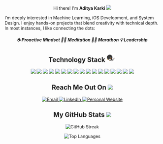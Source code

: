 <p align="center">Hi there! I'm <b>Aditya Karki </b><img src="https://media.giphy.com/media/hvRJCLFzcasrR4ia7z/giphy.gif" width="20"></p>
I’m deeply interested in Machine Learning, iOS Development, and System Design. I enjoy hands-on projects that blend creativity with technical depth. In most instances, I like  connecting the dots:
    <h5 align="center">☕ Proactive Mindset 🧘‍♂️ Meditation  🏃‍♂️ Marathon  💡 Leadership</h5>

<h2 align="center">Technology Stack <img src="./images/laptop.gif" width="30"></h2>

<p align="center">
  <img src="https://img.shields.io/badge/-Python-black?style=flat-square&logo=python"/>
  <img src="https://img.shields.io/badge/-Swift-orange?style=flat-square&logo=swift"/>
  <img src="https://img.shields.io/badge/-TypeScript-blue?style=flat-square&logo=typescript"/>
  <img src="https://img.shields.io/badge/-Java-black?style=flat-square&logo=java"/>
  <img src="https://img.shields.io/badge/-JavaScript-black?style=flat-square&logo=javascript"/>
  <img src="https://img.shields.io/badge/-Next.js-black?style=flat-square&logo=next.js"/>
  <img src="https://img.shields.io/badge/-Pandas-purple?style=flat-square&logo=pandas"/>
  <img src="https://img.shields.io/badge/-Scikit--learn-orange?style=flat-square&logo=scikit-learn"/>
  <img src="https://img.shields.io/badge/-Vertex%20AI-4285F4?style=flat-square&logo=googlecloud"/>
  <img src="https://img.shields.io/badge/-React-black?style=flat-square&logo=react"/>
  <img src="https://img.shields.io/badge/-Node.js-black?style=flat-square&logo=node.js"/>
  <img src="https://img.shields.io/badge/-MongoDB-black?style=flat-square&logo=mongodb"/>
  <img src="https://img.shields.io/badge/-PostgreSQL-black?style=flat-square&logo=postgresql"/>
  <img src="https://img.shields.io/badge/-Google%20Cloud-black?style=flat-square&logo=google-cloud"/>
  <img src="https://img.shields.io/badge/-Docker-black?style=flat-square&logo=docker"/>
  <img src="https://img.shields.io/badge/-Git-black?style=flat-square&logo=git"/>
  <img src="https://img.shields.io/badge/-Figma-black?style=flat-square&logo=figma"/>
</p>


<h2 align="center">Reach Me Out On <img src="https://media0.giphy.com/media/jqNPzdTTxQfOgOqpO4/source.gif" width="30"></h2>

<p align="center">
  <a href="mailto:adityakarki728@gmail.com">
    <img src="https://img.shields.io/badge/-karkiaditya-c14438?style=flat-square&logo=Gmail&logoColor=white" alt="Email"/>
  </a>
  <a href="https://www.linkedin.com/in/aditya-karki-2977821ab/">
    <img src="https://img.shields.io/badge/-aditya--karki-blue?style=flat-square&logo=Linkedin&logoColor=white" alt="LinkedIn"/>
  </a>
  <a href="https://www.adityakarki.com.np/">
    <img src="https://img.shields.io/badge/-Personal%20Website-black?style=flat-square&logo=internet-explorer&logoColor=white" alt="Personal Website"/>
  </a>
</p>

<h2 align="center">My GitHub Stats <img src="https://media.giphy.com/media/VgCDAzcKvsR6OM0uWg/giphy.gif" width="30"></h2>

<p align="center">
  <img src="https://github-readme-streak-stats.herokuapp.com/?user=KarkiAdit&show_icons=true&locale=en&layout=compact&theme=radical&line_height=0" alt="GitHub Streak"/>
</p>

<p align="center">
  <img src="https://github-readme-stats.vercel.app/api/top-langs/?username=KarkiAdit&hide=html,css,shaderlab,basic,jupyter%20notebook,hlsl&theme=radical" alt="Top Languages"/>
</p>
